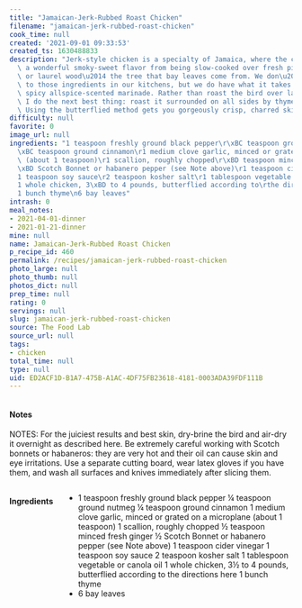 ```yaml
---
title: "Jamaican-Jerk-Rubbed Roast Chicken"
filename: "jamaican-jerk-rubbed-roast-chicken"
cook_time: null
created: '2021-09-01 09:33:53'
created_ts: 1630488833
description: "Jerk-style chicken is a specialty of Jamaica, where the chicken gets\
  \ a wonderful smoky-sweet flavor from being slow-cooked over fresh pimento wood\
  \ or laurel wood\u2014 the tree that bay leaves come from. We don\u2019t have access\
  \ to those ingredients in our kitchens, but we do have what it takes to make the\
  \ spicy allspice-scented marinade. Rather than roast the bird over laurel wood,\
  \ I do the next best thing: roast it surrounded on all sides by thyme and bay leaves.\
  \ Using the butterflied method gets you gorgeously crisp, charred skin."
difficulty: null
favorite: 0
image_url: null
ingredients: "1 teaspoon freshly ground black pepper\r\xBC teaspoon ground nutmeg\r\
  \xBC teaspoon ground cinnamon\r1 medium clove garlic, minced or grated on a microplane\
  \ (about 1 teaspoon)\r1 scallion, roughly chopped\r\xBD teaspoon minced fresh ginger\r\
  \xBD Scotch Bonnet or habanero pepper (see Note above)\r1 teaspoon cider vinegar\r\
  1 teaspoon soy sauce\r2 teaspoon kosher salt\r1 tablespoon vegetable or canola oil\r\
  1 whole chicken, 3\xBD to 4 pounds, butterflied according to\rthe directions here\r\
  1 bunch thyme\n6 bay leaves"
intrash: 0
meal_notes:
- 2021-04-01-dinner
- 2021-01-21-dinner
mine: null
name: Jamaican-Jerk-Rubbed Roast Chicken
p_recipe_id: 460
permalink: /recipes/jamaican-jerk-rubbed-roast-chicken
photo_large: null
photo_thumb: null
photos_dict: null
prep_time: null
rating: 0
servings: null
slug: jamaican-jerk-rubbed-roast-chicken
source: The Food Lab
source_url: null
tags:
- chicken
total_time: null
type: null
uid: ED2ACF1D-B1A7-475B-A1AC-4DF75FB23618-4181-0003ADA39FDF111B
---
```

<div class="large-8 medium-7 columns" id="writeup">		<div id="notes"><h4>Notes</h4>
<div class="box box-notes"><p>NOTES: For the juiciest results and best skin, dry-brine the bird and air-dry it overnight as described here. Be extremely careful working with Scotch bonnets or habaneros: they are very hot and their oil can cause skin and eye irritations. Use a separate cutting board, wear latex gloves if you have them, and wash all surfaces and knives immediately after slicing them.</p>
</div></div>	</div><!-- #writeup -->
</div><!-- #row-one -->
<div class="row" id="row-two">	<div class="medium-4 small-5 columns" id="ingredients"><h4>Ingredients</h4><div class="box box-ingredients content"><ul>
<li>1 teaspoon freshly ground black pepper
¼ teaspoon ground nutmeg
¼ teaspoon ground cinnamon
1 medium clove garlic, minced or grated on a microplane (about 1 teaspoon)
1 scallion, roughly chopped
½ teaspoon minced fresh ginger
½ Scotch Bonnet or habanero pepper (see Note above)
1 teaspoon cider vinegar
1 teaspoon soy sauce
2 teaspoon kosher salt
1 tablespoon vegetable or canola oil
1 whole chicken, 3½ to 4 pounds, butterflied according to
the directions here
1 bunch thyme</li>
<li>6 bay leaves</li>
</ul>
</div>	</div>	<div class="medium-6 small-7 columns" id="directions">	</div>